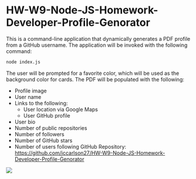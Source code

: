 # HW-W9-Node-JS-Homework-Developer-Profile-Genorator
This is a command-line application that dynamically generates a PDF profile from a GitHub username. The application will be invoked with the following command:
```sh
node index.js
```
The user will be prompted for a favorite color, which will be used as the background color for cards.
The PDF will be populated with the following:
* Profile image
* User name
* Links to the following:
  * User location via Google Maps
  * User GitHub profile
* User bio
* Number of public repositories
* Number of followers
* Number of GitHub stars
* Number of users following
GitHub Repository: https://github.com/jccarlson27/HW-W9-Node-JS-Homework-Developer-Profile-Genorator

![](hw_9_gif.gif)
